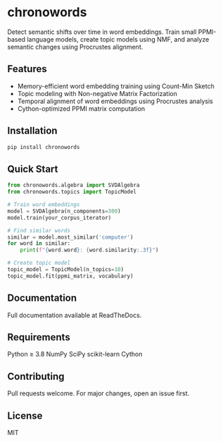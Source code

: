 # chronowords

Detect semantic shifts over time in word embeddings. Train small PPMI-based language models, create topic models using NMF, and analyze semantic changes using Procrustes alignment.

## Features

- Memory-efficient word embedding training using Count-Min Sketch
- Topic modeling with Non-negative Matrix Factorization
- Temporal alignment of word embeddings using Procrustes analysis
- Cython-optimized PPMI matrix computation

## Installation

```bash
pip install chronowords
```

## Quick Start
```python
from chronowords.algebra import SVDAlgebra
from chronowords.topics import TopicModel

# Train word embeddings
model = SVDAlgebra(n_components=300)
model.train(your_corpus_iterator)

# Find similar words
similar = model.most_similar('computer')
for word in similar:
    print(f"{word.word}: {word.similarity:.3f}")

# Create topic model
topic_model = TopicModel(n_topics=10)
topic_model.fit(ppmi_matrix, vocabulary)
```

## Documentation
Full documentation available at ReadTheDocs.

## Requirements

Python ≥ 3.8
NumPy
SciPy
scikit-learn
Cython

## Contributing
Pull requests welcome. For major changes, open an issue first.

## License
MIT
